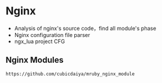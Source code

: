 Nginx
=====

- Analysis of nginx's source code，find all module's phase
- Nginx configuration file parser
- ngx_lua project CFG


## Nginx Modules
```
https://github.com/cubicdaiya/mruby_nginx_module
```
